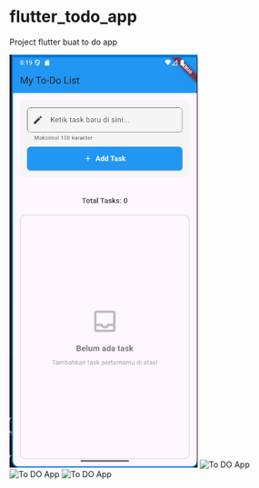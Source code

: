 # flutter_todo_app

Project flutter buat to do app


![To Do App](assets/image/ssapp1.png)
![To DO App](assets/images/ssapp2.png)
![To DO App](assets/images/ssapp3.png)
![To DO App](assets/images/ssapp4.png)